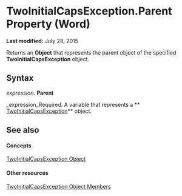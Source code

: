 
# TwoInitialCapsException.Parent Property (Word)

 **Last modified:** July 28, 2015

Returns an  **Object** that represents the parent object of the specified **TwoInitialCapsException** object.

## Syntax

 _expression_. **Parent**

 _expression_Required. A variable that represents a  ** [TwoInitialCapsException](48e89297-4137-960b-a92a-2a70929e298a.md)** object.


## See also


#### Concepts


 [TwoInitialCapsException Object](48e89297-4137-960b-a92a-2a70929e298a.md)
#### Other resources


 [TwoInitialCapsException Object Members](15e10c9b-0980-8cd3-5d95-be27b6763fd3.md)
